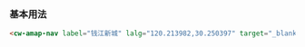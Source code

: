 ### 基本用法

```html
<cw-amap-nav label="钱江新城" lalg="120.213982,30.250397" target="_blank"></cw-amap-nav>
```
